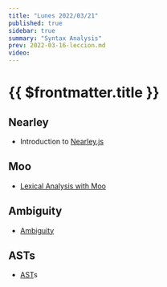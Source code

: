```yaml
---
title: "Lunes 2022/03/21"
published: true
sidebar: true
summary: "Syntax Analysis"
prev: 2022-03-16-leccion.md
video: 
---
```


# {{ $frontmatter.title }}

## Nearley 

* Introduction to [Nearley.js](/temas/syntax-analysis/earley/nearley.html)

## Moo 

* [Lexical Analysis with Moo](/temas/syntax-analysis/earley/moo.html)

## Ambiguity 

* [Ambiguity](/temas/syntax-analysis/earley/ambiguity.html)

## ASTs

* [AST](/temas/syntax-analysis/ast.html)s

